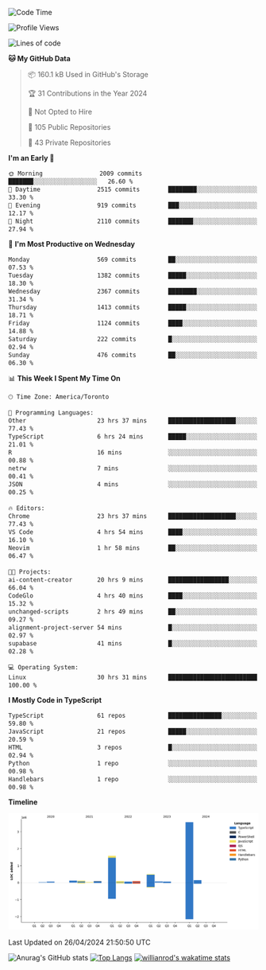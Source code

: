 <!--START_SECTION:waka-->
![Code Time](http://img.shields.io/badge/Code%20Time-1%2C483%20hrs%2054%20mins-blue)

![Profile Views](http://img.shields.io/badge/Profile%20Views-0-blue)

![Lines of code](https://img.shields.io/badge/From%20Hello%20World%20I%27ve%20Written-6.5%20million%20lines%20of%20code-blue)

**🐱 My GitHub Data** 

> 📦 160.1 kB Used in GitHub's Storage 
 > 
> 🏆 31 Contributions in the Year 2024
 > 
> 🚫 Not Opted to Hire
 > 
> 📜 105 Public Repositories 
 > 
> 🔑 43 Private Repositories 
 > 
**I'm an Early 🐤** 

```text
🌞 Morning                2009 commits        ███████░░░░░░░░░░░░░░░░░░   26.60 % 
🌆 Daytime                2515 commits        ████████░░░░░░░░░░░░░░░░░   33.30 % 
🌃 Evening                919 commits         ███░░░░░░░░░░░░░░░░░░░░░░   12.17 % 
🌙 Night                  2110 commits        ███████░░░░░░░░░░░░░░░░░░   27.94 % 
```
📅 **I'm Most Productive on Wednesday** 

```text
Monday                   569 commits         ██░░░░░░░░░░░░░░░░░░░░░░░   07.53 % 
Tuesday                  1382 commits        █████░░░░░░░░░░░░░░░░░░░░   18.30 % 
Wednesday                2367 commits        ████████░░░░░░░░░░░░░░░░░   31.34 % 
Thursday                 1413 commits        █████░░░░░░░░░░░░░░░░░░░░   18.71 % 
Friday                   1124 commits        ████░░░░░░░░░░░░░░░░░░░░░   14.88 % 
Saturday                 222 commits         █░░░░░░░░░░░░░░░░░░░░░░░░   02.94 % 
Sunday                   476 commits         ██░░░░░░░░░░░░░░░░░░░░░░░   06.30 % 
```


📊 **This Week I Spent My Time On** 

```text
🕑︎ Time Zone: America/Toronto

💬 Programming Languages: 
Other                    23 hrs 37 mins      ███████████████████░░░░░░   77.43 % 
TypeScript               6 hrs 24 mins       █████░░░░░░░░░░░░░░░░░░░░   21.01 % 
R                        16 mins             ░░░░░░░░░░░░░░░░░░░░░░░░░   00.88 % 
netrw                    7 mins              ░░░░░░░░░░░░░░░░░░░░░░░░░   00.41 % 
JSON                     4 mins              ░░░░░░░░░░░░░░░░░░░░░░░░░   00.25 % 

🔥 Editors: 
Chrome                   23 hrs 37 mins      ███████████████████░░░░░░   77.43 % 
VS Code                  4 hrs 54 mins       ████░░░░░░░░░░░░░░░░░░░░░   16.10 % 
Neovim                   1 hr 58 mins        ██░░░░░░░░░░░░░░░░░░░░░░░   06.47 % 

🐱‍💻 Projects: 
ai-content-creator       20 hrs 9 mins       █████████████████░░░░░░░░   66.04 % 
CodeGlo                  4 hrs 40 mins       ████░░░░░░░░░░░░░░░░░░░░░   15.32 % 
unchanged-scripts        2 hrs 49 mins       ██░░░░░░░░░░░░░░░░░░░░░░░   09.27 % 
alignment-project-server 54 mins             █░░░░░░░░░░░░░░░░░░░░░░░░   02.97 % 
supabase                 41 mins             █░░░░░░░░░░░░░░░░░░░░░░░░   02.28 % 

💻 Operating System: 
Linux                    30 hrs 31 mins      █████████████████████████   100.00 % 
```

**I Mostly Code in TypeScript** 

```text
TypeScript               61 repos            ███████████████░░░░░░░░░░   59.80 % 
JavaScript               21 repos            █████░░░░░░░░░░░░░░░░░░░░   20.59 % 
HTML                     3 repos             █░░░░░░░░░░░░░░░░░░░░░░░░   02.94 % 
Python                   1 repo              ░░░░░░░░░░░░░░░░░░░░░░░░░   00.98 % 
Handlebars               1 repo              ░░░░░░░░░░░░░░░░░░░░░░░░░   00.98 % 
```



**Timeline**

![Lines of Code chart](https://raw.githubusercontent.com/wise-introvert/wise-introvert/master/assets/bar_graph.png)


 Last Updated on 26/04/2024 21:50:50 UTC
<!--END_SECTION:waka-->

![Anurag's GitHub stats](https://github-readme-stats.vercel.app/api?username=wise-introvert&count_private=true&show_icons=true)
[![Top Langs](https://github-readme-stats.vercel.app/api/top-langs/?username=wise-introvert&langs_count=10)](https://github.com/anuraghazra/github-readme-stats)
[![willianrod's wakatime stats](https://github-readme-stats.vercel.app/api/wakatime?username=wiseintrovert)](https://github.com/anuraghazra/github-readme-stats)
